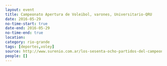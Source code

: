 ```yaml
---
layout: event 
title: Campeonato Apertura de Voleibol, varones, Universitario-QRU
date: 2016-05-29
no-time-start: true
date-end: 2016-05-29
no-time-end: true
location: 
category: rio-grande
tags: [deportes,voley]
source: http://www.surenio.com.ar/los-sesenta-ocho-partidos-del-campeonato-apertura-2016/
people: []
---
```

